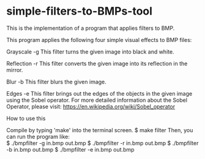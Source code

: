 # simple-filters-to-BMPs-tool

This is the implementation of a program that applies filters to BMP.

This program applies the following four simple visual effects to BMP files:

Grayscale -g
This filter turns the given image into black and white.

Reflection -r
This filter converts the given image into its reflection in the mirror.

Blur -b
This filter blurs the given image.

Edges -e
This filter brings out the edges of the objects in the given image using the Sobel operator.
For more detailed information about the Sobel Operator, please visit: https://en.wikipedia.org/wiki/Sobel_operator

How to use this

Compile by typing 'make' into the terminal screen.
    $ make filter
Then, you can run the program like:    
    $ ./bmpfilter -g in.bmp out.bmp
    $ ./bmpfilter -r in.bmp out.bmp
    $ ./bmpfilter -b in.bmp out.bmp
    $ ./bmpfilter -e in.bmp out.bmp
